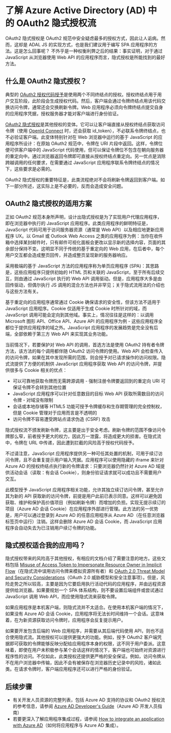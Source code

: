 <properties
    pageTitle="了解 Azure Active Directory 中的 OAuth2 隐式授权流 | Azure"
    description="详细了解 Azure Active Directory 的 OAuth2 隐式授权流实现，以及它是否适合你的应用程序。"
    services="active-directory"
    documentationcenter="dev-center-name"
    author="vibronet"
    manager="mbaldwin"
    editor="" />  

<tags
    ms.assetid="90e42ff9-43b0-4b4f-a222-51df847b2a8d"
    ms.service="active-directory"
    ms.devlang="na"
    ms.topic="article"
    ms.tgt_pltfrm="na"
    ms.workload="identity"
    ms.date="11/15/2016"
    ms.author="vittorib;bryanla" 
    wacn.date="12/09/2016"/>

# 了解 Azure Active Directory (AD) 中的 OAuth2 隐式授权流
OAuth2 隐式授权是 OAuth2 规范中安全疑虑最多的授权方式，因此让人诟病。然而，这却是 ADAL JS 的实现方式，也是我们建议用于编写 SPA 应用程序的方法。这是怎么回事呢？ 不外乎是一种权衡利弊之后的结果：事实证明，对于通过 JavaScript 从浏览器使用 Web API 的应用程序而言，隐式授权是所能找到的最好方法。

## 什么是 OAuth2 隐式授权？
典型的 [OAuth2 授权代码授予](https://tools.ietf.org/html/rfc6749#section-1.3.1)是使用两个不同终结点的授权。授权终结点用于用户交互阶段，此阶段会生成授权代码。然后，客户端会通过令牌终结点用该代码交换访问令牌，通常还会交换刷新令牌。Web 应用程序必须向令牌终结点提交自身的应用程序凭据，授权服务器才能对客户端进行身份验证。

[OAuth2 隐式授权](https://tools.ietf.org/html/rfc6749#section-1.3.2)是其他授权的变体。它可以让客户端直接从授权终结点获取访问令牌（使用 [OpenId Connect](http://openid.net/specs/openid-connect-core-1_0.html) 时，还会获取 id\_token），不必联系令牌终结点，也不必验证客户端。此变体特别针对在 Web 浏览器中运行的基于 JavaScript 的应用程序所设计：在原始 OAuth2 规范中，令牌在 URI 片段中返回。这样，令牌位便可供客户端中的 JavaScript 代码使用，但可以保证令牌位不包含在朝向服务器的重定向中。通过浏览器返回令牌即可直接从授权终结点重定向。另一优点是消除跨越调用的任何要求，在需要通过 JavaScript 应用程序联系令牌终结点的情况下，这些要求是必需的。

OAuth2 隐式授权的重要特征是，此类流程绝对不会将刷新令牌返回到客户端。如下一部分所述，这实际上是不必要的，反而会造成安全问题。

## OAuth2 隐式授权的适用方案
正如 OAuth2 规范本身所声明，设计出隐式授权是为了实现用户代理应用程序，即在浏览器中执行的 JavaScript 应用程序。此类应用程序的鲜明特征是，JavaScript 代码可用于访问服务器资源（通常是 Web API）以及相应地更新应用程序 UX。以 Gmail 或 Outlook Web Access 之类的应用程序为例：当你在收件箱中选择某封邮件时，只有邮件可视化面板会更改以显示新的选择内容，页面的其余部分保持不变。这明显不同于传统的基于重定向的 Web 应用，在后者中，每个用户交互都会造成整页回传，并造成整页呈现新的服务器响应。

采用极端的基于 JavaScript 方法的应用程序称为单页应用程序 (SPA)：其思路是，这些应用程序只提供初始的 HTML 页和关联的 JavaScript，至于所有后续交互，则由通过 JavaScript 执行的 Web API 调用驱动。但是，应用程序大多是由回传驱动，但偶尔执行 JS 调用的混合方法也并非罕见；关于隐式流用法的介绍也与这些方法有关。

基于重定向的应用程序通常通过 Cookie 确保请求的安全性，但该方法不适用于 JavaScript 应用程序。Cookie 仅适用于生成 Cookie 时所针对的域，而 JavaScript 调用可能会定向到其他域。事实上，情况往往是这样的：以调用 Microsoft 图形 API、Office API、Azure API 的应用程序为例 - 这些应用程序全都位于提供应用程序的域之外。JavaScript 应用程序的发展趋势是完全没有后端，全部依赖于第三方 Web API 来实现其业务功能。

当前情况下，若要保护对 Web API 的调用，首选方法是使用 OAuth2 持有者令牌方法，该方法的每个调用都伴随 OAuth2 访问令牌的使用。Web API 会检查传入的访问令牌，如果在其中发现所需的范围，则会授予对已请求操作的访问权限。隐式流提供了方便的机制供 JavaScript 应用程序获取 Web API 的访问令牌，并提供很多与 Cookie 相关的优点：

- 可以可靠地获取令牌而无需跨源调用 - 强制注册令牌要返回到的重定向 URI 可保证令牌不会转到其他位置
- JavaScript 应用程序可以针对任意数目的目标 Web API 获取所需数目的访问令牌 - 对域没有限制
- 会话或本地存储等 HTML5 功能可授予令牌缓存和生存期管理的完全控制权，但是 Cookie 管理对于应用而言是不透明的
- 访问令牌不容易遭受跨站点请求伪造 (CSRF) 攻击

隐式授权流不颁发刷新令牌，这主要是出于安全考虑。刷新令牌的范围不像访问令牌那么窄，前者授予更大的权力，因此万一泄露，将造成更大的损害。在隐式流中，令牌在 URL 中传递，因此遭到拦截的风险高于授权代码授予。

不过请注意，JavaScript 应用程序提供另一种可任其处置的机制，可用于续订访问令牌，且不会重复提示用户输入凭据。应用程序可以使用隐藏的 iframe 来针对 Azure AD 的授权终结点执行新的令牌请求：只要浏览器仍然针对 Azure AD 域提供活动会话（读取：有会话 Cookie），则身份验证请求就可以成功且不需要用户交互。

此模型授予 JavaScript 应用程序相关功能，允许其独立续订访问令牌，甚至允许其为新的 API 获取新的访问令牌，前提是用户此前已表示同意。这样可以避免因获取、维护和保护高价值项目（例如刷新令牌）而增加的负担。实现无提示续订的项目（Azure AD 会话 Cookie）在应用程序外部进行管理。此方法的另一优势是，用户可以通过登录到 Azure AD 的任意应用程序从 Azure AD（在任意浏览器标签页中运行）注销。这样会删除 Azure AD 会话 Cookie，而 JavaScript 应用程序会自动失去为已注销用户续订令牌的功能。

## 隐式授权适合我的应用吗？
隐式授权带来的风险高于其他授权，有相应的文档介绍了需要注意的地方。这些文档包括 [Misuse of Access Token to Impersonate Resource Owner in Implicit Flow][OAuth2-Spec-Implicit-Misuse]（在隐式流中误用访问令牌来模拟资源所有者）和 [OAuth 2.0 Threat Model and Security Considerations][OAuth2-Threat-Model-And-Security-Implications]（OAuth 2.0 威胁模型和安全注意事项）。但是，风险走势之所以较高，主要是因为它要启用执行活动代码的应用程序，并由远程资源提供给浏览器。如果要规划一个 SPA 体系结构，则不要设置后端组件或尝试通过 JavaScript 调用 Web API，而应使用隐式流来获取令牌。

如果应用程序是本机客户端，则隐式流并不太适合。在使用本机客户端的情况下，如果没有 Azure AD 会话 Cookie，应用程序将无法长时间维持一个会话。这意味着，在为新资源获取访问令牌时，应用程序会反复提示用户。

如果要开发包含后端的 Web 应用程序，并需要从其后端代码使用 API，则也不适合使用隐式流。其他授权可以提供更强大的功能。例如，授予 OAuth2 客户端凭据即可获取的令牌能够反映分配给应用程序本身的权限，这不同于用户委派。这意味着，即使在用户未积极参与某个会话这样的情况下，客户端也可始终对资源进行程序性的访问。不仅如此，此类授权还提供更严格的安全保证。例如，访问令牌从不在用户浏览器中传输，因此不会有被保存在浏览器历史记录中的风险，诸如此类。在请求令牌时，客户端应用程序还可以进行严格的身份验证。

## 后续步骤
- 有关开发人员资源的完整列表，包括 Azure AD 支持的协议和 OAuth2 授权流的参考信息，请参阅 [Azure AD Developer's Guide][AAD-Developers-Guide]（Azure AD 开发人员指南）
- 若要更深入了解应用程序集成过程，请参阅 [How to integrate an application with Azure AD][ACOM-How-To-Integrate]（如何将应用程序与 Azure AD 集成）。

<!--Image references-->

<!--Reference style links in use-->
[AAD-Developers-Guide]: /documentation/articles/active-directory-developers-guide/
[ACOM-How-And-Why-Apps-Added-To-AAD]: /documentation/articles/active-directory-how-applications-are-added/
[ACOM-How-To-Integrate]: /documentation/articles/active-directory-how-to-integrate/
[OAuth2-Spec-Implicit-Misuse]: https://tools.ietf.org/html/rfc6749#section-10.16
[OAuth2-Threat-Model-And-Security-Implications]: https://tools.ietf.org/html/rfc6819

<!---HONumber=Mooncake_1128_2016-->
